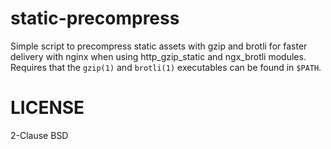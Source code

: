 # static-precompress
Simple script to precompress static assets with gzip and brotli for faster delivery with nginx when using http_gzip_static and ngx_brotli modules.  
Requires that the `gzip(1)` and `brotli(1)` executables can be found in `$PATH`.

# LICENSE
2-Clause BSD
